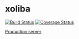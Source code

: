 # xoliba

[![Build Status](https://travis-ci.org/xoliba/xoliba-ai.svg?branch=master)](https://travis-ci.org/xoliba/xoliba-ai)
[![Coverage Status](https://coveralls.io/repos/github/xoliba/xoliba-ai/badge.svg?branch=master)](https://coveralls.io/github/xoliba/xoliba-ai?branch=master)

[Production server](https://xoliba-ai.herokuapp.com)